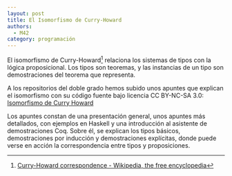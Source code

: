 ```yaml
---
layout: post
title: El Isomorfismo de Curry-Howard
authors:
  - M42
category: programación
---
```


El isomorfismo de Curry-Howard[^curryhowardwiki] relaciona los sistemas de tipos con la lógica
proposicional. Los tipos son teoremas, y las instancias de un tipo son
demostraciones del teorema que representa.

A los repositorios del doble grado hemos subido unos apuntes que explican 
el isomorfismo con su código fuente bajo licencia CC BY-NC-SA 3.0:
[Isomorfismo de Curry Howard](https://github.com/dgiim/curryHoward)

Los apuntes constan de una presentación general, unos apuntes más detallados,
con ejemplos en Haskell y una introducción al asistente de demostraciones Coq.
Sobre él, se explican los tipos básicos, demostraciones por inducción y demostraciones
explícitas, donde puede verse en acción la correspondencia entre tipos y proposiciones.


[^curryhowardwiki]: [Curry-Howard correspondence - Wikipedia, the free encyclopedia](http://en.wikipedia.org/wiki/Curry%E2%80%93Howard_correspondence)
